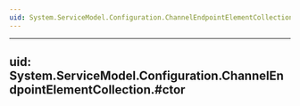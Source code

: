 ```yaml
---
uid: System.ServiceModel.Configuration.ChannelEndpointElementCollection
---
```


---
uid: System.ServiceModel.Configuration.ChannelEndpointElementCollection.#ctor
---

